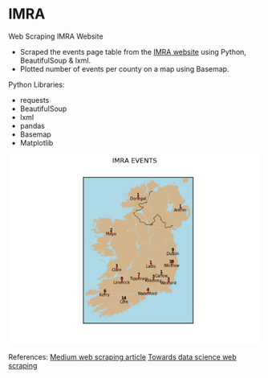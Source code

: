 # IMRA
Web Scraping IMRA Website

- Scraped the events page table from the [IMRA website](https://www.imra.ie/events/) using Python, BeautifulSoup & lxml.
- Plotted number of events per county on a map using Basemap.

Python Libraries:
- requests
- BeautifulSoup
- lxml
- pandas
- Basemap
- Matplotlib

![map](https://github.com/PaulSweeney89/IMRA/blob/master/Map.png)

References:
[Medium web scraping article](https://medium.com/@kaustumbhjaiswal7/learn-woeb-scraping-using-python-in-under-5-minutes-36a7d4d6e1e7)
[Towards data science web scraping](https://towardsdatascience.com/web-scraping-html-tables-with-python-c9baba21059)
